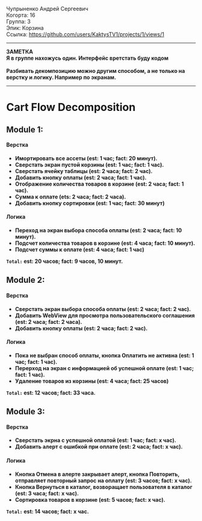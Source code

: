 Чупрыненко Андрей Сергеевич
<br /> Когорта: 16
<br /> Группа: 3
<br /> Эпик: Корзина
<br /> Ссылка: https://github.com/users/KaktysTV1/projects/1/views/1
<hr>
<b>
ЗАМЕТКА<br />
Я в группе нахожусь один. Интерфейс вретстать буду кодом
<br /> <br /> Разбивать декомпозицию можно другим способом, а не только на верстку и логику. Например по экранам.
<hr>

# Cart Flow Decomposition


## Module 1:

#### Верстка
- Имортировать все ассеты (est: 1 час; fact: 20 минут).
- Сверстать экран пустой корзины (est: 1 час; fact: 1 час).
- Сверстать ячейку таблицы (est: 2 часа; fact: 2 час).
- Добавить кнопку оплаты (est: 2 часа; fact: 1 час).
- Отображение количества товаров в корзине (est: 2 часа; fact: 1 час).
- Сумма к оплате (ets: 2 часа; fact: 2 часа).
- Добавить кнопку сортировки (est: 1 час; fact: 30 минут)

#### Логика
- Переход на экран выбора способа оплаты (est: 2 часа; fact: 10 минут).
- Подсчет количества товаров в корзине (est: 4 часа; fact: 10 минут).
- Подсчет суммы к оплате (est: 4 часа; fact: 1 час)

`Total:` est: 20 часов; fact: 9 часов, 10 минут.


## Module 2:

#### Верстка
- Сверстать экран выбора способа оплаты (est: 2 часа; fact: 2 час).
- Добавить WebView для просмотра пользовательского соглашения (est: 2 часа; fact: 2 часа).
- Добавить кнопку оплаты (est: 2 часа; fact: 2 час).

#### Логика
- Пока не выбран способ оплаты, кнопка Оплатить не активна (est: 1 час; fact: 1 час).
- Перерход на экран с информацией об успешной оплате (est: 1 час; fact: 1 час).
- Удаление товаров из корзины (est: 4 часа; fact: 25 часов)

`Total:` est: 12 часов; fact: 33 часа.

## Module 3:

#### Верстка
- Сверстать экрна с успешной оплатой (est: 1 час; fact: x час).
- Добавить алерт с ошибкой при оплате (est: 2 часа; fact: x час).

#### Логика
- Кнопка Отмена в алерте закрывает алерт, кнопка Повторить, отправляет повторный запрос на оплату (est: 3 часов; fact: x час).
- Кнопка Вернуться в каталог, возворащает пользователя в каталог (est: 3 часа; fact: x час).
- Сортировка товаров в корзине (est: 5 часов; fact: x час).

`Total:` est: 14 часов; fact: x час.
